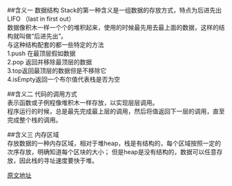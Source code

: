 ##含义一  数据结构
Stack的第一种含义是一组数据的存放方式，特点为后进先出LIFO （last in first out）  
数据像积木一样一个个的堆积起来，使用的时候最先用去最上面的数据，这样的结构就叫做“后进先出”。  
与这种结构配套的都一些特定的方法  
1.push 在最顶层假如数据  
2.pop 返回并移除最顶层的数据  
3.top返回最顶层的数据但是不移除它  
4.isEmpty返回一个布尔值代表栈是否为空  

##含义二 代码的调用方式  
表示函数或子例程像堆积木一样存放，以实现层层调用。  
程序运行的时候，总是最先完成最上层的调用，然后将值返回下一层的调用，直至完成整个栈的调用。  

##含义三 内存区域  
存放数据的一种内存区域，相对于堆heap，栈是有结构的，每个区域按照一定的次序存放，明确知道每个区块的大小；
但是heap是没有结构的，数据可以任意存放，因此栈的寻址速度要快于堆。  

[原文地址](http://www.ruanyifeng.com/blog/2013/11/stack.html "Stack的三种含义")
